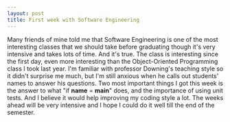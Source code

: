 ```yaml
---
layout: post
title: First week with Software Engineering
---
```


Many friends of mine told me that Software Engineering is one of the most interesting classes that we should take before graduating though it's very intensive and takes lots of time. And it's true. The class is interesting since the first day, even more interesting than the Object-Oriented Programming class I took last year. I'm familiar with professor Downing's teaching style so it didn't surprise me much, but I'm still anxious when he calls out students' names to answer his questions. Two most important things I got this week is the answer to what "if __name__ = __main__" does, and the importance of using unit tests. And I believe it would help improving my coding style a lot. The weeks ahead will be very intensive and I hope I could do it well till the end of the semester.
